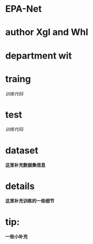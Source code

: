 # EPA-Net
# author Xgl and Whl
# department wit

# traing
*训练代码*


# test
*训练代码*


# dataset
**这里补充数据集信息**
# details
**这里补充训练的一些细节**


# tip:
**一些小补充**
